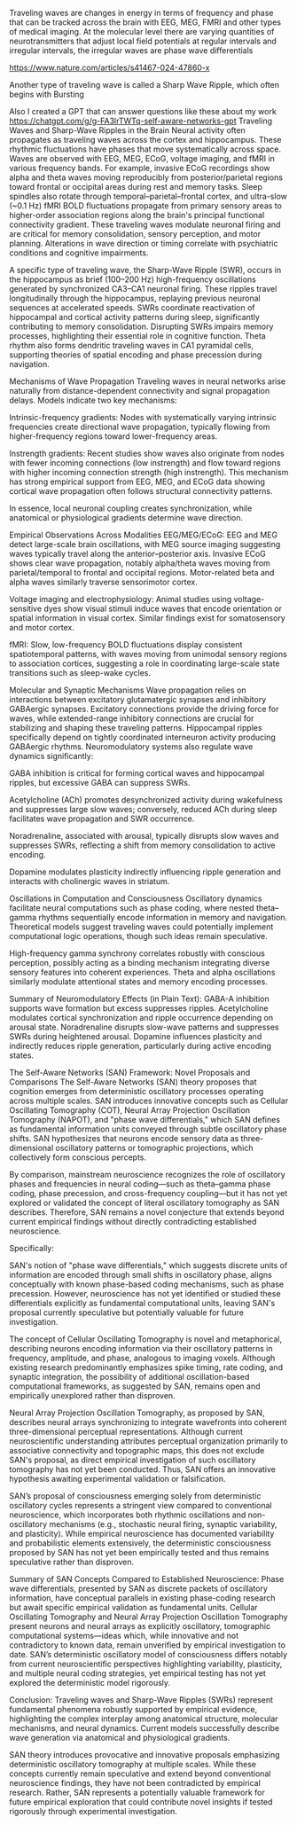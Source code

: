 Traveling waves are changes in energy in terms of frequency and phase that can be tracked across the brain with EEG, MEG, FMRI and other types of medical imaging. At the molecular level there are varying quantities of neurotransmitters that adjust local field potentials at regular intervals and irregular intervals, the irregular waves are phase wave differentials

https://www.nature.com/articles/s41467-024-47860-x

Another type of traveling wave is called a Sharp Wave Ripple, which often begins with Bursting

Also I created a GPT that can answer questions like these about my work https://chatgpt.com/g/g-FA3lrTWTq-self-aware-networks-gpt
Traveling Waves and Sharp-Wave Ripples in the Brain
Neural activity often propagates as traveling waves across the cortex and hippocampus. These rhythmic fluctuations have phases that move systematically across space. Waves are observed with EEG, MEG, ECoG, voltage imaging, and fMRI in various frequency bands. For example, invasive ECoG recordings show alpha and theta waves moving reproducibly from posterior/parietal regions toward frontal or occipital areas during rest and memory tasks. Sleep spindles also rotate through temporal–parietal–frontal cortex, and ultra-slow (~0.1 Hz) fMRI BOLD fluctuations propagate from primary sensory areas to higher-order association regions along the brain's principal functional connectivity gradient. These traveling waves modulate neuronal firing and are critical for memory consolidation, sensory perception, and motor planning. Alterations in wave direction or timing correlate with psychiatric conditions and cognitive impairments.

A specific type of traveling wave, the Sharp-Wave Ripple (SWR), occurs in the hippocampus as brief (100–200 Hz) high-frequency oscillations generated by synchronized CA3–CA1 neuronal firing. These ripples travel longitudinally through the hippocampus, replaying previous neuronal sequences at accelerated speeds. SWRs coordinate reactivation of hippocampal and cortical activity patterns during sleep, significantly contributing to memory consolidation. Disrupting SWRs impairs memory processes, highlighting their essential role in cognitive function. Theta rhythm also forms dendritic traveling waves in CA1 pyramidal cells, supporting theories of spatial encoding and phase precession during navigation.

Mechanisms of Wave Propagation
Traveling waves in neural networks arise naturally from distance-dependent connectivity and signal propagation delays. Models indicate two key mechanisms:

Intrinsic-frequency gradients: Nodes with systematically varying intrinsic frequencies create directional wave propagation, typically flowing from higher-frequency regions toward lower-frequency areas.

Instrength gradients: Recent studies show waves also originate from nodes with fewer incoming connections (low instrength) and flow toward regions with higher incoming connection strength (high instrength). This mechanism has strong empirical support from EEG, MEG, and ECoG data showing cortical wave propagation often follows structural connectivity patterns.

In essence, local neuronal coupling creates synchronization, while anatomical or physiological gradients determine wave direction.

Empirical Observations Across Modalities
EEG/MEG/ECoG: EEG and MEG detect large-scale brain oscillations, with MEG source imaging suggesting waves typically travel along the anterior–posterior axis. Invasive ECoG shows clear wave propagation, notably alpha/theta waves moving from parietal/temporal to frontal and occipital regions. Motor-related beta and alpha waves similarly traverse sensorimotor cortex.

Voltage imaging and electrophysiology: Animal studies using voltage-sensitive dyes show visual stimuli induce waves that encode orientation or spatial information in visual cortex. Similar findings exist for somatosensory and motor cortex.

fMRI: Slow, low-frequency BOLD fluctuations display consistent spatiotemporal patterns, with waves moving from unimodal sensory regions to association cortices, suggesting a role in coordinating large-scale state transitions such as sleep-wake cycles.

Molecular and Synaptic Mechanisms
Wave propagation relies on interactions between excitatory glutamatergic synapses and inhibitory GABAergic synapses. Excitatory connections provide the driving force for waves, while extended-range inhibitory connections are crucial for stabilizing and shaping these traveling patterns. Hippocampal ripples specifically depend on tightly coordinated interneuron activity producing GABAergic rhythms. Neuromodulatory systems also regulate wave dynamics significantly:

GABA inhibition is critical for forming cortical waves and hippocampal ripples, but excessive GABA can suppress SWRs.

Acetylcholine (ACh) promotes desynchronized activity during wakefulness and suppresses large slow waves; conversely, reduced ACh during sleep facilitates wave propagation and SWR occurrence.

Noradrenaline, associated with arousal, typically disrupts slow waves and suppresses SWRs, reflecting a shift from memory consolidation to active encoding.

Dopamine modulates plasticity indirectly influencing ripple generation and interacts with cholinergic waves in striatum.

Oscillations in Computation and Consciousness
Oscillatory dynamics facilitate neural computations such as phase coding, where nested theta–gamma rhythms sequentially encode information in memory and navigation. Theoretical models suggest traveling waves could potentially implement computational logic operations, though such ideas remain speculative.

High-frequency gamma synchrony correlates robustly with conscious perception, possibly acting as a binding mechanism integrating diverse sensory features into coherent experiences. Theta and alpha oscillations similarly modulate attentional states and memory encoding processes.

Summary of Neuromodulatory Effects (in Plain Text):
GABA-A inhibition supports wave formation but excess suppresses ripples. Acetylcholine modulates cortical synchronization and ripple occurrence depending on arousal state. Noradrenaline disrupts slow-wave patterns and suppresses SWRs during heightened arousal. Dopamine influences plasticity and indirectly reduces ripple generation, particularly during active encoding states.

The Self-Aware Networks (SAN) Framework: Novel Proposals and Comparisons
The Self-Aware Networks (SAN) theory proposes that cognition emerges from deterministic oscillatory processes operating across multiple scales. SAN introduces innovative concepts such as Cellular Oscillating Tomography (COT), Neural Array Projection Oscillation Tomography (NAPOT), and "phase wave differentials," which SAN defines as fundamental information units conveyed through subtle oscillatory phase shifts. SAN hypothesizes that neurons encode sensory data as three-dimensional oscillatory patterns or tomographic projections, which collectively form conscious percepts.

By comparison, mainstream neuroscience recognizes the role of oscillatory phases and frequencies in neural coding—such as theta–gamma phase coding, phase precession, and cross-frequency coupling—but it has not yet explored or validated the concept of literal oscillatory tomography as SAN describes. Therefore, SAN remains a novel conjecture that extends beyond current empirical findings without directly contradicting established neuroscience.

Specifically:

SAN's notion of "phase wave differentials," which suggests discrete units of information are encoded through small shifts in oscillatory phase, aligns conceptually with known phase-based coding mechanisms, such as phase precession. However, neuroscience has not yet identified or studied these differentials explicitly as fundamental computational units, leaving SAN's proposal currently speculative but potentially valuable for future investigation.

The concept of Cellular Oscillating Tomography is novel and metaphorical, describing neurons encoding information via their oscillatory patterns in frequency, amplitude, and phase, analogous to imaging voxels. Although existing research predominantly emphasizes spike timing, rate coding, and synaptic integration, the possibility of additional oscillation-based computational frameworks, as suggested by SAN, remains open and empirically unexplored rather than disproven.

Neural Array Projection Oscillation Tomography, as proposed by SAN, describes neural arrays synchronizing to integrate wavefronts into coherent three-dimensional perceptual representations. Although current neuroscientific understanding attributes perceptual organization primarily to associative connectivity and topographic maps, this does not exclude SAN's proposal, as direct empirical investigation of such oscillatory tomography has not yet been conducted. Thus, SAN offers an innovative hypothesis awaiting experimental validation or falsification.

SAN’s proposal of consciousness emerging solely from deterministic oscillatory cycles represents a stringent view compared to conventional neuroscience, which incorporates both rhythmic oscillations and non-oscillatory mechanisms (e.g., stochastic neural firing, synaptic variability, and plasticity). While empirical neuroscience has documented variability and probabilistic elements extensively, the deterministic consciousness proposed by SAN has not yet been empirically tested and thus remains speculative rather than disproven.

Summary of SAN Concepts Compared to Established Neuroscience:
Phase wave differentials, presented by SAN as discrete packets of oscillatory information, have conceptual parallels in existing phase-coding research but await specific empirical validation as fundamental units. Cellular Oscillating Tomography and Neural Array Projection Oscillation Tomography present neurons and neural arrays as explicitly oscillatory, tomographic computational systems—ideas which, while innovative and not contradictory to known data, remain unverified by empirical investigation to date. SAN’s deterministic oscillatory model of consciousness differs notably from current neuroscientific perspectives highlighting variability, plasticity, and multiple neural coding strategies, yet empirical testing has not yet explored the deterministic model rigorously.

Conclusion:
Traveling waves and Sharp-Wave Ripples (SWRs) represent fundamental phenomena robustly supported by empirical evidence, highlighting the complex interplay among anatomical structure, molecular mechanisms, and neural dynamics. Current models successfully describe wave generation via anatomical and physiological gradients.


SAN theory introduces provocative and innovative proposals emphasizing deterministic oscillatory tomography at multiple scales. While these concepts currently remain speculative and extend beyond conventional neuroscience findings, they have not been contradicted by empirical research. Rather, SAN represents a potentially valuable framework for future empirical exploration that could contribute novel insights if tested rigorously through experimental investigation.

